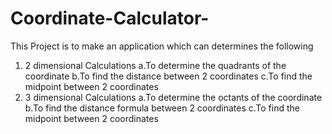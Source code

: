 # Coordinate-Calculator-
This Project is to make an application which can determines the following 
1. 2 dimensional Calculations
  a.To determine the quadrants of the coordinate
  b.To find the distance between 2 coordinates
  c.To find the midpoint between 2 coordinates
2. 3 dimensional Calculations
  a.To determine the octants of the coordinate
  b.To find the distance formula between 2 coordinates
  c.To find the midpoint between 2 coordinates
  
  
